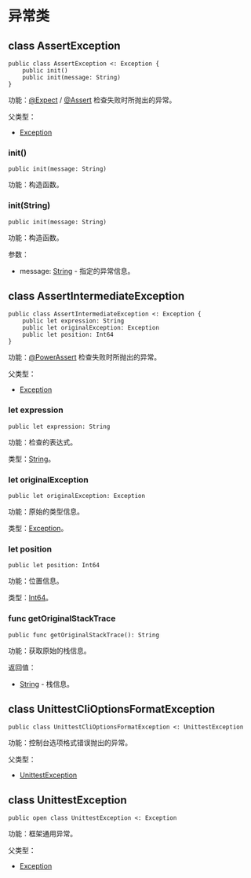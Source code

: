 # 异常类

## class AssertException

```cangjie
public class AssertException <: Exception {
    public init()
    public init(message: String)
}
```

功能：[@Expect](../../unittest_testmacro/unittest_testmacro_package_api/unittest_testmacro_package_macros.md#expect-宏) / [@Assert](../../unittest_testmacro/unittest_testmacro_package_api/unittest_testmacro_package_macros.md#assert-宏) 检查失败时所抛出的异常。

父类型：

- [Exception](../../core/core_package_api/core_package_exceptions.md#class-exception)

### init()

```cangjie
public init(message: String)
```

功能：构造函数。

### init(String)

```cangjie
public init(message: String)
```

功能：构造函数。

参数：

- message: [String](../../core/core_package_api/core_package_structs.md#struct-string) - 指定的异常信息。

## class AssertIntermediateException

```cangjie
public class AssertIntermediateException <: Exception {
    public let expression: String
    public let originalException: Exception
    public let position: Int64
}
```

功能：[@PowerAssert](../../unittest_testmacro/unittest_testmacro_package_api/unittest_testmacro_package_macros.md#powerassert-宏) 检查失败时所抛出的异常。

父类型：

- [Exception](../../core/core_package_api/core_package_exceptions.md#class-exception)

### let expression

```cangjie
public let expression: String
```

功能：检查的表达式。

类型：[String](../../core/core_package_api/core_package_structs.md#struct-string)。

### let originalException

```cangjie
public let originalException: Exception
```

功能：原始的类型信息。

类型：[Exception](../../core/core_package_api/core_package_exceptions.md#class-exception)。

### let position

```cangjie
public let position: Int64
```

功能：位置信息。

类型：[Int64](../../core/core_package_api/core_package_intrinsics.md#int64)。

### func getOriginalStackTrace

```cangjie
public func getOriginalStackTrace(): String
```

功能：获取原始的栈信息。

返回值：

- [String](../../core/core_package_api/core_package_structs.md#struct-string) - 栈信息。

## class UnittestCliOptionsFormatException

```cangjie
public class UnittestCliOptionsFormatException <: UnittestException
```

功能：控制台选项格式错误抛出的异常。

父类型：

- [UnittestException](#class-unittestexception)

## class UnittestException

```cangjie
public open class UnittestException <: Exception
```

功能：框架通用异常。

父类型：

- [Exception](../../core/core_package_api/core_package_exceptions.md#class-exception)
